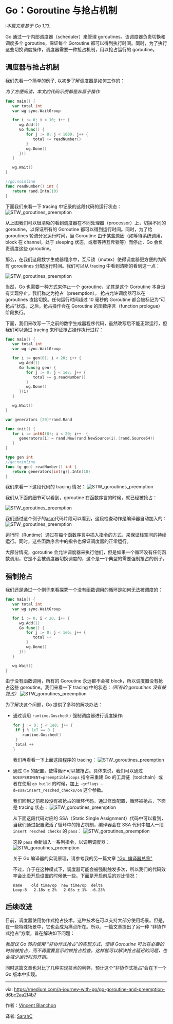# Go：Goroutine 与抢占机制

ℹ️*本篇文章基于 Go 1.13.*

Go 通过一个内部调度器（scheduler）来管理 goroutines。该调度器负责切换和调度多个 goroutine，保证每个 Goroutine 都可以得到执行时间。同时，为了执行这些切换调度操作，调度器需要一种抢占机制，用以抢占运行的 goroutine。

## 调度器与抢占机制

我们先看一个简单的例子, 以初步了解调度器是如何工作的：

*为了方便阅读，本文的代码示例都是非原子操作*

```go
func main() {
   var total int
   var wg sync.WaitGroup

   for i := 0; i < 10; i++ {
      wg.Add(1)
      Go func() {
         for j := 0; j < 1000; j++ {
            total += readNumber()
         }
         wg.Done()
      }()
   }

   wg.Wait()
}

//go:noinline
func readNumber() int {
   return rand.Intn(10)
}
```

下面我们来看一下 tracing 中记录的这段代码的运行状态：
![STW_goroutines_preemption](../img/preemption-01.png)
<br>

从上图我们可以很清晰的看到调度器在不同处理器（processor）上，切换不同的 goroutine，以保证所有的 Goroutine 都可以得到运行时间。同时，为了给 goroutines 轮流分发运行时间，当 Goroutine 由于某些原因（如等待系统调用，block 在 channel，处于 sleeping 状态，或者等待互斥锁等）而停止，Go 会负责调度这些 goroutine。

那么，在我们这段数字生成器程序中，互斥锁（mutex）使得调度器更方便的为所有 goroutines 分配运行时间。我们可以从 tracing 中看到清晰的看到这一点：

![STW_goroutines_preemption](../img/preemption-2.png)
<br>

当然，Go 也需要一种方式来停止一个 goroutine，尤其是这个 Goroutine 本身没有实现停止。我们称之为抢占（preemption）。 抢占允许调度器可以在 goroutines 直接切换。任何运行时间超过 10 毫秒的 Goroutine 都会被标记为“可抢占”状态。之后，抢占操作会在 Goroutine 的函数序言（function prologue）阶段执行。

下面，我们来改写一下之前的数字生成器程序代码，虽然改写后不能正常运行，但我们可以通过 tracing 来印证抢占操作执行过程：

```go
func main() {
   var total int
   var wg sync.WaitGroup

   for i := gen(0); i < 20; i++ {
      wg.Add(1)
      Go func(g gen) {
         for j := 0; j < 1e7; j++ {
            total += g.readNumber()
         }
         wg.Done()
      }(i)
   }

   wg.Wait()
}

var generators [20]*rand.Rand

func init() {
   for i := int64(0); i < 20; i++  {
      generators[i] = rand.New(rand.NewSource(i).(rand.Source64))
   }
}

type gen int
//go:noinline
func (g gen) readNumber() int {
   return generators[int(g)].Intn(10)
}
```

我们来看一下这段代码的 tracing 情况：
![STW_goroutines_preemption](../img/preemption-03.png)
<br>

我们从下面的细节可以看到，goroutine 在函数序言的时候，就已经被抢占：

![STW_goroutines_preemption](../img/preemption-4.png)
<br>

我们通过这个例子的[asm](https://golang.org/doc/asm)代码片段可以看到，这段检查动作是编译器自动加入的：
![STW_goroutines_preemption](../img/preemption-5.png)
<br>

运行时（Runtime）通过在每个函数序言中插入指令的方式，来保证栈空间的持续运行。同时，这些函数序言中的指令也保证调度器的正常运行。

大部分情况，goroutine 会允许调度器来执行他们，但是如果一个循环没有任何函数调用，它是不会被调度器切换调度的，这个是一个典型的需要强制抢占的例子。

## 强制抢占

我们还是通过一个例子来看探究一个没有函数调用的循环是如何无法被调度的：

```go
func main() {
   var total int
   var wg sync.WaitGroup

   for i := 0; i < 20; i++ {
      wg.Add(1)
      Go func() {
         for j := 0; j < 1e6; j++ {
            total ++
         }
         wg.Done()
      }()
   }

   wg.Wait()
}
```

由于没有函数调用，所有的 Goroutine 永远都不会被 block，所以调度器没有抢占这些 goroutine。我们来看一下 tracing 中的状态：*（所有的 goroutines 没有被抢占）*
![STW_goroutines_preemption](../img/preemption-6.png)
<br>

为了解决这个问题，Go 提供了多种的解决办法：

- 通过调用 `runtime.Gosched()` 强制调度器进行调度操作:
  ```go
  for j := 0; j < 1e8; j++ {
   if j % 1e7 == 0 {
      runtime.Gosched()
   }
   total ++
  }
  ```
  我们再看看一下上面这段程序的 tracing：
  ![STW_goroutines_preemption](../img/preemption-7.png)
  <br>

- 通过 Go 的配置，使得循环可以被抢占。具体来说，我们可以通过 `GOEXPERIMENT=preemptibleloops` 指令来重建 Go 的工具链（toolchain）或者在使用 `go build` 的时候，加上 `-gcflags -d=ssa/insert_resched_checks/on` 这个参数。

   我们回到之前那段没有被抢占的循环代码，通过修改配置，循环被抢占，下面是 tracing 状态：
   ![STW_goroutines_preemption](../img/preemption-8.png)
   <br>

   从下面这段代码对应的 SSA（Static Single Assignment）代码中可以看到，当我们通过配置激活了循环中的抢占机制，编译器会在 SSA 代码中加入一段 `insert resched checks` 的 `pass`：
   ![STW_goroutines_preemption](../img/preemption-9.png)
   <br>

   这段 `pass` 会新加入一系列指令，以调用调度器：
      ![STW_goroutines_preemption](../img/preemption-10.png)
   <br>

   关于 Go 编译器的实现原理，请参考我的另一篇文章 ["Go: 编译器总览"](https://medium.com/a-journey-with-go/go-overview-of-the-compiler-4e5a153ca889)

   不过，介于在这种模式下，调度器可能会被强制触发多次，所以我们的代码效率会比没开启设置的时候低一些。下面是开启前后的对比情况：

   ```
   name    old time/op  new time/op  delta
   Loop-8   2.18s ± 2%   2.05s ± 1%  -6.23%
   ```

## 后续改进

目前，调度器使用协作式抢占技术，这种技术在可以支持大部分使用场景。但是，在一些特殊场景中，它也会成为痛点所在。所以，一篇文章提出了另一种 “非协作式抢占”方案，旨在解决如下问题：

*我提议 Go 转向使用 “非协作式抢占”的实现方式，使得 Goroutine 可以在必要的时候被抢占，而不再需要显示的做抢占检查。这样就可以解决抢占延迟的问题，也会减少运行时的开销。*

同时这篇文章也对比了几种实现技术的利弊，预计这个“非协作式抢占”会在下一个 Go 版本中实现。

---
via: https://medium.com/a-journey-with-go/go-goroutine-and-preemption-d6bc2aa2f4b7

作者：[Vincent Blanchon](https://medium.com/@blanchon.vincent)

译者: [SarahC](https://github.com/SarahChenBJ)